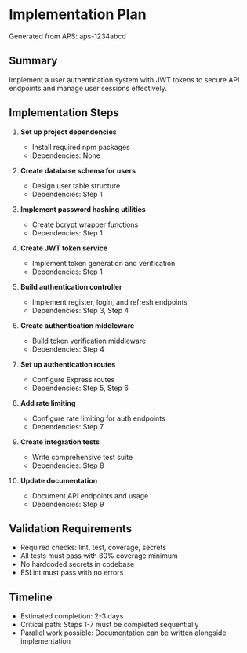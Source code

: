 # Implementation Plan

Generated from APS: aps-1234abcd

## Summary

Implement a user authentication system with JWT tokens to secure API endpoints
and manage user sessions effectively.

## Implementation Steps

1. **Set up project dependencies**
   - Install required npm packages
   - Dependencies: None

2. **Create database schema for users**
   - Design user table structure
   - Dependencies: Step 1

3. **Implement password hashing utilities**
   - Create bcrypt wrapper functions
   - Dependencies: Step 1

4. **Create JWT token service**
   - Implement token generation and verification
   - Dependencies: Step 1

5. **Build authentication controller**
   - Implement register, login, and refresh endpoints
   - Dependencies: Step 3, Step 4

6. **Create authentication middleware**
   - Build token verification middleware
   - Dependencies: Step 4

7. **Set up authentication routes**
   - Configure Express routes
   - Dependencies: Step 5, Step 6

8. **Add rate limiting**
   - Configure rate limiting for auth endpoints
   - Dependencies: Step 7

9. **Create integration tests**
   - Write comprehensive test suite
   - Dependencies: Step 8

10. **Update documentation**
    - Document API endpoints and usage
    - Dependencies: Step 9

## Validation Requirements

- Required checks: lint, test, coverage, secrets
- All tests must pass with 80% coverage minimum
- No hardcoded secrets in codebase
- ESLint must pass with no errors

## Timeline

- Estimated completion: 2-3 days
- Critical path: Steps 1-7 must be completed sequentially
- Parallel work possible: Documentation can be written alongside implementation
